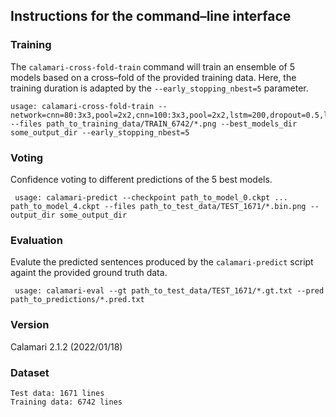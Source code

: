 ## Instructions for the command–line interface

### Training 
The `calamari-cross-fold-train` command will train an ensemble of 5 models based on a cross–fold of the provided training data. Here, the training duration is adapted by the `--early_stopping_nbest=5` parameter.

	usage: calamari-cross-fold-train --network=cnn=80:3x3,pool=2x2,cnn=100:3x3,pool=2x2,lstm=200,dropout=0.5,lstm=200,dropout=0.5 --files path_to_training_data/TRAIN_6742/*.png --best_models_dir some_output_dir --early_stopping_nbest=5 
### Voting
Confidence voting to different predictions of the 5 best models.
  
 	 usage: calamari-predict --checkpoint path_to_model_0.ckpt ... path_to_model_4.ckpt --files path_to_test_data/TEST_1671/*.bin.png --output_dir some_output_dir
### Evaluation
Evalute the predicted sentences produced by the `calamari-predict` script againt the provided ground truth data.

	 usage: calamari-eval --gt path_to_test_data/TEST_1671/*.gt.txt --pred path_to_predictions/*.pred.txt

### Version 
Calamari 2.1.2 (2022/01/18)

### Dataset 
`Test data: 1671 lines` <br/> 
`Training data: 6742 lines` 

 
